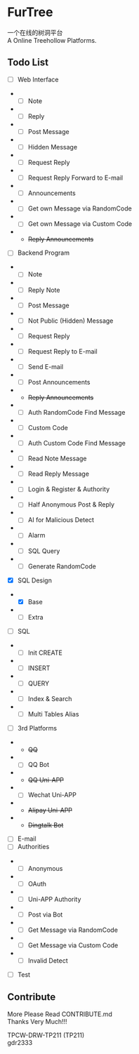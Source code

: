 # FurTree
一个在线的树洞平台  
A Online Treehollow Platforms.  
## Todo List
- [ ] Web Interface
- - [ ] Note
- - [ ] Reply
- - [ ] Post Message
- - [ ] Hidden Message
- - [ ] Request Reply
- - [ ] Request Reply Forward to E-mail
- - [ ] Announcements
- - [ ] Get own Message via RandomCode
- - [ ] Get own Message via Custom Code
- - ~~Reply Announcements~~
- [ ] Backend Program
- - [ ] Note
- - [ ] Reply Note
- - [ ] Post Message
- - [ ] Not Public (Hidden) Message
- - [ ] Request Reply
- - [ ] Request Reply to E-mail
- - [ ] Send E-mail
- - [ ] Post Announcements
- - ~~Reply Announcements~~
- - [ ] Auth RandomCode Find Message
- - [ ] Custom Code
- - [ ] Auth Custom Code Find Message
- - [ ] Read Note Message
- - [ ] Read Reply Message
- - [ ] Login & Register & Authority
- - [ ] Half Anonymous Post & Reply
- - [ ] AI for Malicious Detect
- - [ ] Alarm
- - [ ] SQL Query
- - [ ] Generate RandomCode
- [X] SQL Design
- - [X] Base
- - [ ] Extra
- [ ] SQL
- - [ ] Init CREATE
- - [ ] INSERT
- - [ ] QUERY
- - [ ] Index & Search
- - [ ] Multi Tables Alias
- [ ] 3rd Platforms
- - ~~QQ~~
- - [ ] QQ Bot
- - ~~QQ Uni-APP~~
- - [ ] Wechat Uni-APP
- - ~~Alipay Uni-APP~~
- - ~~Dingtalk Bot~~
- [ ] E-mail
- [ ] Authorities
- - [ ] Anonymous
- - [ ] OAuth
- - [ ] Uni-APP Authority
- - [ ] Post via Bot
- - [ ] Get Message via RandomCode
- - [ ] Get Message via Custom Code
- - [ ] Invalid Detect
- [ ] Test
## Contribute
More Please Read CONTRIBUTE.md  
Thanks Very Much!!!  
  
TPCW-DRW-TP211 (TP211)  
gdr2333  
